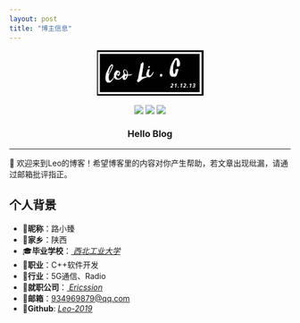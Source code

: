 ```yaml
---
layout: post
title: "博主信息"
---
```


<p align="center">
<a href="https://github.com/Leo-2019" target="_blank">
	<img src="https://github.com/Leo-2019/Picture/blob/main/pictures/logo/square_mid.jpg?raw=true" width=""/>
</a>
</p>

<p align="center">
  <a href="https://leo-2019.github.io/"><img src="https://img.shields.io/badge/Author-Leo-blue.svg"></a>
  <a href="https://www.ericsson.com"><img src="https://img.shields.io/badge/company-Ericssion-brightgreen.svg"></a>
  <a href="https://internal.ericsson.com/org/31580708?unit=31580708"><img src="https://img.shields.io/badge/Unit-RPCN_SWD_APP4-red.svg"></a>
</p>

<h3 align="center">Hello Blog</h3>

---

👏 欢迎来到Leo的博客！希望博客里的内容对你产生帮助，若文章出现纰漏，请通过邮箱批评指正。

## 个人背景

* 👤**昵称**：路小臻
* 💒**家乡**：陕西
* 🎓**毕业学校**：[*<u> 西北工业大学 </u>*](https://www.nwpu.edu.cn/)
* 🤵**职业**：C++软件开发
* 🗼**行业**：5G通信、Radio
* 🏰**就职公司**：[*<u> Ericssion </u>*](https://www.ericsson.com/zh-cn/about-us/company-facts/ericsson-worldwide/china)
* 📧**邮箱**：934969879@qq.com
* 🔗**Github**:  [*<u> Leo-2019 </u>*](https://github.com/Leo-2019)
